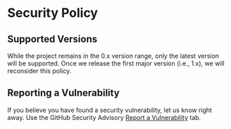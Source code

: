 # Security Policy

## Supported Versions

While the project remains in the 0.x version range, only the latest version will be supported.
Once we release the first major version (i.e., 1.x), we will reconsider this policy.

## Reporting a Vulnerability

If you believe you have found a security vulnerability, let us know right away.
Use the GitHub Security Advisory [Report a Vulnerability](https://github.com/wereHamster/saira/security/advisories/new) tab.
